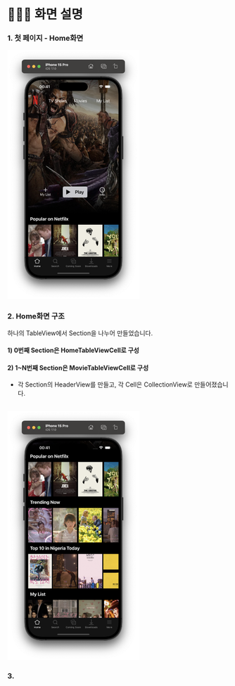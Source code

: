 
# 🙋🏻‍♀️ 화면 설명
### 1. 첫 페이지 - Home화면
<img src="https://github.com/3rd-PARD-iOS-PART/iOS_YewonKim/blob/main/3rd_hw_YewonKim/Netfilx/Netfilx/README_img/home1.png?raw=true" width="300"/>

### 2. Home화면 구조
하나의 TableView에서 Section을 나누어 만들었습니다.
#### 1) 0번째 Section은 HomeTableViewCell로 구성
#### 2) 1~N번째 Section은 MovieTableViewCell로 구성
- 각 Section의 HeaderView를 만들고, 각 Cell은 CollectionView로 만들어졌습니다.
<br>
<img src="https://github.com/3rd-PARD-iOS-PART/iOS_YewonKim/blob/main/3rd_hw_YewonKim/Netfilx/Netfilx/README_img/home2.png?raw=true" width="300"/>

### 3. 
